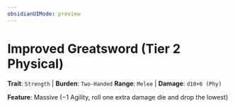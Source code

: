 ```yaml
---
obsidianUIMode: preview
---
```

# Improved Greatsword (Tier 2 Physical)

**Trait**: `Strength` | **Burden**: `Two-Handed`
**Range**: `Melee` | **Damage**: `d10+6 (Phy)`

**Feature**: Massive (−1 Agility, roll one extra damage die and drop the lowest)

